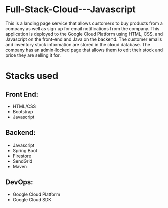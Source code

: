 # Full-Stack-Cloud---Javascript

This is a landing page service that allows customers to buy products from a company as well as sign up for email notifications from the company. This application is deployed to the Google Cloud Platform using HTML, CSS, and Javascript on the front-end and Java on the backend. The customer emails and inventory stock information are stored in the cloud database. The company has an admin-locked page that allows them to edit their stock and price they are selling it for. 

# Stacks used
## Front End:
- HTML/CSS 
- Bootstrap 
- Javascript
## Backend: 
- Javascript 
- Spring Boot
- Firestore
- SendGrid
- Maven
## DevOps: 
- Google Cloud Platform
- Google Cloud SDK
